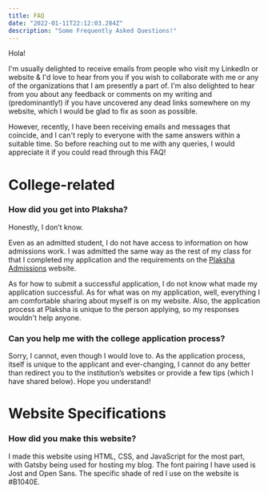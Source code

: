 ```yaml
---
title: FAQ
date: "2022-01-11T22:12:03.284Z"
description: "Some Frequently Asked Questions!"
---
```


Hola!

I'm usually delighted to receive emails from people who visit my LinkedIn or website &  I'd love to hear from you if you wish to collaborate with me or any of the organizations that I am presently a part of. I'm also delighted to hear from you about any feedback or comments on my writing and (predominantly!) if you have uncovered any dead links somewhere on my website, which I would be glad to fix as soon as possible.

However, recently, I have been receiving emails and messages that coincide, and I can't reply to everyone with the same answers within a suitable time. So before reaching out to me with any queries, I would appreciate it if you could read through this FAQ!

# College-related

### How did you get into Plaksha?

Honestly, I don’t know.

Even as an admitted student, I do not have access to information on how admissions work. I was admitted the same way as the rest of my class for that I completed my application and the requirements on the [Plaksha Admissions](https://plaksha.edu.in/admissions) website.

As for how to submit a successful application, I do not know what made my application successful. As for what was on my application, well, everything I am comfortable sharing about myself is on my website. Also, the application process at Plaksha is unique to the person applying, so my responses wouldn't help anyone.

### Can you help me with the college application process?

Sorry, I cannot, even though I would love to. As the application process, itself is unique to the applicant and ever-changing,  I cannot do any better than redirect you to the institution’s websites or provide a few tips (which I have shared below). Hope you understand!

# Website Specifications

### How did you make this website?

I made this website using HTML, CSS, and JavaScript for the most part, with Gatsby being used for hosting my blog. The font pairing I have used is Jost and Open Sans. The specific shade of red I use on the website is #B1040E.
